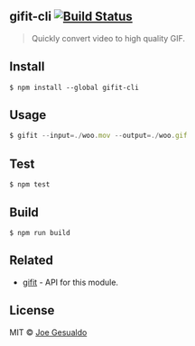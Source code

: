 ## gifit-cli [![Build Status](https://travis-ci.org/joegesualdo/gifit-cli.svg?branch=master)](https://travis-ci.org/joegesualdo/gifit-cli)
> Quickly convert video to high quality GIF.

## Install
```
$ npm install --global gifit-cli
```

## Usage
```javascript
$ gifit --input=./woo.mov --output=./woo.gif
```

## Test
```
$ npm test
```
## Build
```
$ npm run build
```

## Related
- [gifit](https://github.com/joegesualdo/gifit) - API for this module.

## License
MIT © [Joe Gesualdo]()
